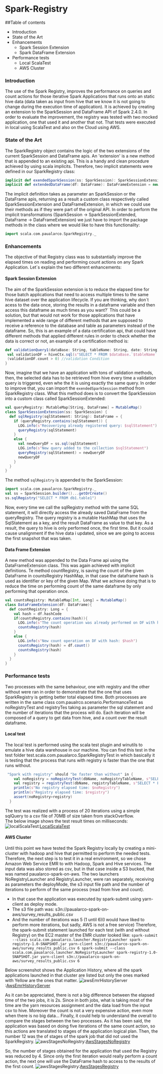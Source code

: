 # Spark-Registry 

##Table of contents 
-  Introduction  
-  State of the Art 
-  Enhancements 
    -  Spark Session Extension 
    -  Spark DataFrame Extension 
-  Performance tests 
    -  Local ScalaTest 
    -  AWS Cluster 
    
    
### Introduction

The use of the Spark Registry, improves the performance on queries and count actions for those iterative Spark Applications that runs 
onto an static hive data (data taken as input from hive that we know it is not going to change during the execution time of application).
It is achieved by creating an extension to the SparkSession and DataFrame API of Spark 2.4.0.
In order to evaluate the improvement, the registry was tested with two mocked application, one that used it and another that not.
That tests were executed in local using ScalaTest and also on the Cloud using AWS.

### State of the Art
The SparkRegistry object contains the logic of the two extensions of the current SparkSession and DataFrame apis. 
An 'extension' is a new method that is appended to an existing api. This is a handy and clean procedure achieved by 
using scala implicits. Therefore, two implicit statements were defined in our SparkRegistry class:
```scala
implicit def exendedSparkSession(ss: SparkSession): SparkSessionExtension = new SparkSessionExtension(ss)
implicit def extendedDataFrame(df: DataFrame): DataFrameExtension = new DataFrameExtension(df)
  ```
The implicit definition takes as parameter an SparkSession or the DataFrame apis, returning as a result a custom 
class respectively called SparkSessionExtension and DataFrameExtension, in which we could use their methods as if they were 
part of the original API.
In order to perform the implicit transformations (SparkSession -> SparkSessionExtended, DataFrame -> DataFrameExtension) we just have to 
import the package methods in the class where we would like to have this functionality:
```scala
import scala.com.paualarco.SparkRegistry._
```

### Enhancements

The objective of that Registry class was to substantially improve the elapsed times on reading and performing count
actions on any Spark Application.
Let´s explain the two different enhancements:

#### Spark Session Extension

The aim of the SparkSession extension is to reduce the elapsed time for those batch applications that 
need to access multiple times to the same hive dataset over the application lifecycle. If you are thinking, why don´t 
acess to the data once, storing the results in a dataframe variable and then access this dataframe as much times as you want?´
This could be a solution, but that would not work for those applications that have implemented a wide range of 
different methods that are  supposed to receive a reference to the database and table as parameters instead of the dataframe. 
So, this is an example of a data certification api, that could have different methods that applied different
rules in order to check whether the data is correct or not, an example of a certification method is:
 
 ```scala
def validationQuery1(dataBase: String, tableName: String, date: String): Boolean ={
  val validationDF = hiveCtx.sql(s"SELECT * FROM $dataBase.`$tableName` WHERE date=$date")
  (validationDF.count > 0) //validation Condition
}
 ```
Now, imagine that we have an application with tons of validation methods, then, the selected data has to
 be retrieved from hive every time a validation query is triggered, even whe the it is using exactly the same query.
In order to improve that, you can import the `exendedSparkSession` method from SparkRegistry class.
What this method does is to convert the SparkSession into a custom class called SparkSessionExtended:
```scala
val queryRegistry: MutableMap[String, DataFrame] = MutableMap()
class SparkSessionExtension(ss: SparkSession) {
  def sqlRegistry(sqlStatement: String): DataFrame = {
    if (queryRegistry.contains(sqlStatement)) {
      LOG.info(s"Recoveriyng already registered query: $sqlStatement")
      queryRegistry(sqlStatement)
    }
    else {
      val newQueryDF = ss.sql(sqlStatement)
      LOG.info(s"New query added to the collection $sqlStatement")
      queryRegistry(sqlStatement) = newQueryDF
      newQueryDF
    }
  }
}
```
The method `sqlRegistry` is appended to the SparkSession: 
```scala
import scala.com.paualarco.SparkRegistry._
val ss = SparkSession.builder()...getOrCreate()
ss.sqlRegistry("SELECT * FROM db1.table1")
```
Now, every time we call the sqlRegistry method with the same SQL statement, it will directly access the already saved DataFrame from the
queryRegistry. 
The query registry is a mutable HashMap that uses the SqlStatement as a key, and the result DataFrame as value to that key.
As a result, the query to hive is only performed once, the first time. But it could cause unalignment if the hive data i updated, since we are going to access
the first snapshot that was taken.  

#### Data Frame Extension
A new method was appended to the Data Frame api using the DataFrameExtension class. This was again achieved with implicit definitions.
Te method countRegistry, is saving the count of the given DataFrame in countsRegistry HashMap, in that case 
the dataframe hash is used as identifier or key of the given Map. What we achieve doing that is to reduce the time on performing count 
of the same dataframe by only performing that operation once.
```scala
val countsRegistry: MutableMap[Int, Long] = MutableMap()
class DataFrameExtension(df: DataFrame){
  def countRegistry: Long = {
    val hash = df.hashCode
    if(countsRegistry.contains(hash)){
      LOG.info(s"The count operation was already performed on DF with hash: $hash")
      countsRegistry(hash)
    }
    else {
      LOG.info(s"New count operation on DF with hash: $hash")
      countsRegistry(hash) = df.count()
      countsRegistry(hash)
    }
  }
}
```

### Performance tests
Two processes with the same behaviour, one with registry and the other without were ran
in order to demonstrate that the one that uses SparkRegistry is getting better total elapsed time.
Both proocesses are written in the same class com.paualrco.scenario.PerformanceTest as noRegistryTest 
and registryTes taking as parameter the sql statement and the number of iterations that the process will
do. Each iteration will be composed of a query to get data from hive, and a count over the result dataframe.

#### Local test
The local test is performed using the scala test plugin and winutils to emulate a hive data warehouse in our machine.
You can find this test in the test folder test.scala.com.paualarco.SparkRegistryTest in which basically 
it is testing that the process that runs with registry is faster than the one that runs without.
```scala
 "Spark with registry" should "be faster than without" in {
    val noRegistry = noRegistryTest(dbName, noRegistryTableName, s"SELECT * FROM $dbName.`$noRegistryTableName`", 20)
    val registry = registryTest(dbName, registryTableName, s"SELECT * FROM $dbName.`$registryTableName`", 20)
    println(s"No registry elapsed time: $noRegistry")
    println(s"Registry elapsed time: $registry")
    assert(noRegistry>registry)
  }
```
The test was realized with a process of 20 iterations using a simple sqlQuery to a csv file of 70MB of size
taken from stackOverflow.  
The below image shows the test result times on milliseconds:
![localScalaTest]:[LocalScalaTest]
 
#### AWS Cluster
Until this point we have tested the Spark Registry locally by creating a mini-cluster with hadoop and hive that permitted to
perform the needed tests.
Therefore, the next step is to test it in a real environment, so we chose Amazon Web Service EMR to with Hadoop, Spark and Hive services.
The input data was also stored as csv, but in that case inside a S3 bucked, that was named paualarco-spark-on-aws.
The two launchers NoRegistryLauncher and RegistryLauncher, were ran separately, receiving as parameters the deployMode, the s3 input file path 
and the number of iterations to perform of the same process (read from hive and count).
- In that case the application was executed by spark-submit using yarn-client as deploy mode. 
- The s3 file path was: s3n://paualarco-spark-on-aws/survey_results_public.csv
- And the number of iterations was 5 (1 until 6)(I would have liked to perform more iterations, but sadly, AWS is not a free service)
Therefore, the spark-submit statement launched for each test (with and without Registry) on the EC2 master of the EMR cluster looked like:
`spark-submit --class scala.com.paualarco.launcher.RegistryLauncher spark-registry-1.0-SNAPSHOT.jar yarn-client s3n://paualarco-spark-on-aws/survey_results_public.csv 6
spark-submit --class scala.com.paualarco.launcher.NoRegisrtyLauncher spark-registry-1.0-SNAPSHOT.jar yarn-client s3n://paualarco-spark-on-aws/survey_results_public.csv 6`

Below screenshot shows the Application History, where all the spark applications launched in that cluster are listed but
only the ones marked with Yellow are the ones that matter.
![awsEmrHistoryServer]:[AwsEmrHistoryServer]

As it can be appreciated, there is not a big difference between the elapsed time of the two jobs, it is 2s. Since in both jobs, what is 
 taking most of the time are the yarn resources assignment and the data load from the input csv to hive.
 Moreover the count is not a very expensive action, even more when there is no big data...
Finally, it could help to understand the overall to compare the stages between the two processes.
As it has been said, the application was based on doing five iterations of the same count action, so this actions are translated
to stages of the application logical plan. 
Then, the number 12 was the of stages of the spark job that did not used the SparkRegistry.
![awsStagesNoRegistry]:[AwsStagesNoRegistry]

So, the number of stages obtained for the application that used the Registry was reduced by 4. Since only the first iteration would 
really perform a count action, the next one will use the DataFrame hash to access to the results of the first count.
![awsStagesRegistry]:[AwsStagesRegistry]

[LocalScalaTest]: img/Local%20Results.PNG
[AwsEmrHistoryServer]: img/historyServer.PNG
[AwsStagesNoRegistry]: img/stagesNoRegistry.PNG
[AwsStagesRegistry]: img/stagesRegistry.PNG